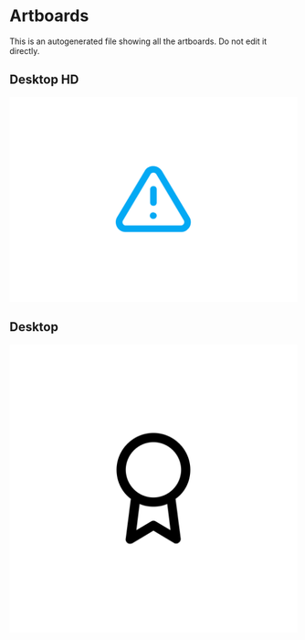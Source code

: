 # Artboards

This is an autogenerated file showing all the artboards. Do not edit it directly.

## Desktop HD

![Desktop HD](./.artboards/dashboard/Desktop%20HD.png)


## Desktop

![Desktop](./.artboards/dashboard/Desktop.png)

